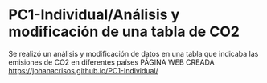 # PC1-Individual/Análisis y modificación de una tabla de CO2
Se realizó un análisis y modificación de datos en una tabla que indicaba las emisiones de CO2 en diferentes países
PÁGINA WEB CREADA https://johanacrisos.github.io/PC1-Individual/

